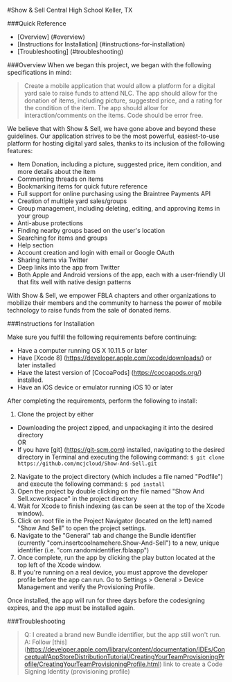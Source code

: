 #Show & Sell
Central High School
Keller, TX

###Quick Reference
* [Overview] (#overview)
* [Instructions for Installation] (#instructions-for-installation)
* [Troubleshooting] (#troubleshooting)

###Overview
When we began this project, we began with the following specifications in mind:
>Create a mobile application that would allow a platform for a digital yard sale to raise funds to attend NLC. The app should allow for the donation of items, including picture, suggested price, and a rating for the condition of the item. The app should allow for interaction/comments on the items. Code should be error free.

We believe that with Show & Sell, we have gone above and beyond these guidelines. Our application strives to be the most powerful, easiest-to-use platform for hosting digital yard sales, thanks to its inclusion of the following features:

* Item Donation, including a picture, suggested price, item condition, and more details about the item
* Commenting threads on items
* Bookmarking items for quick future reference
* Full support for online purchasing using the Braintree Payments API
* Creation of multiple yard sales/groups
* Group management, including deleting, editing, and approving items in your group
* Anti-abuse protections
* Finding nearby groups based on the user's location
* Searching for items and groups
* Help section
* Account creation and login with email or Google OAuth
* Sharing items via Twitter
* Deep links into the app from Twitter
* Both Apple and Android versions of the app, each with a user-friendly UI that fits well with native design patterns

With Show & Sell, we empower FBLA chapters and other organizations to mobilize their members and the community to harness the power of mobile technology to raise funds from the sale of donated items.

###Instructions for Installation

Make sure you fulfill the following requirements before continuing:

* Have a computer running OS X 10.11.5 or later
* Have [Xcode 8] (https://developer.apple.com/xcode/downloads/) or later installed
* Have the latest version of [CocoaPods] (https://cocoapods.org/) installed.
* Have an iOS device or emulator running iOS 10 or later

After completing the requirements, perform the following to install:

1. Clone the project by either
  * Downloading the project zipped, and unpackaging it into the desired directory  
  OR
  * If you have [git] (https://git-scm.com) installed, navigating to the desired directory in Terminal and executing the following command: `$ git clone https://github.com/mcjcloud/Show-And-Sell.git`
2. Navigate to the project directory (which includes a file named "Podfile") and execute the following command: `$ pod install` 
3. Open the project by double clicking on the file named "Show And Sell.xcworkspace" in the project directory
4. Wait for Xcode to finish indexing (as can be seen at the top of the Xcode window).
5. Click on root file in the Project Navigator (located on the left) named "Show And Sell" to open the project settings.
6. Navigate to the "General" tab and change the Bundle identifier (currently "com.insertcoolnamehere.Show-And-Sell") to a new, unique identifier (i.e. "com.randomidentifier.fblaapp")
7. Once complete, run the app by clicking the play button located at the top left of the Xcode window.
8. If you're running on a real device, you must approve the developer profile before the app can run. Go to Settings > General > Device Management and verify the Provisioning Profile.

Once installed, the app will run for three days before the codesigning expires, and the app must be installed again.


###Troubleshooting

> Q: I created a brand new Bundle identifier, but the app still won't run.  
> A: Follow [this] (https://developer.apple.com/library/content/documentation/IDEs/Conceptual/AppStoreDistributionTutorial/CreatingYourTeamProvisioningProfile/CreatingYourTeamProvisioningProfile.html) link to create a Code Signing Identity (provisioning profile)
